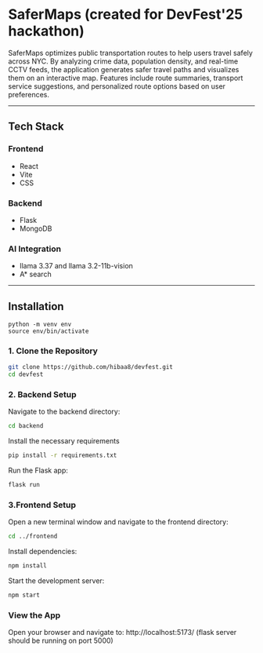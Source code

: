 # SaferMaps (created for DevFest'25 hackathon)

SaferMaps optimizes public transportation routes to help users travel safely across NYC. By analyzing crime data, population density, and real-time CCTV feeds, the application generates safer travel paths and visualizes them on an interactive map. Features include route summaries, transport service suggestions, and personalized route options based on user preferences.

---

## **Tech Stack**

### **Frontend**
- React
- Vite
- CSS

### **Backend**
- Flask
- MongoDB

### **AI Integration**
- llama 3.37 and llama 3.2-11b-vision
- A* search

---

## **Installation**

```
python -m venv env
source env/bin/activate
```

### **1. Clone the Repository**
```bash
git clone https://github.com/hibaa8/devfest.git
cd devfest
```

### **2. Backend Setup**

Navigate to the backend directory:
```bash
cd backend
```

Install the necessary requirements
```bash
pip install -r requirements.txt   
```

Run the Flask app:
```bash
flask run
```

### **3.Frontend Setup**

Open a new terminal window and navigate to the frontend directory:
```bash
cd ../frontend
```

Install dependencies:
```bash
npm install
```

Start the development server:
```bash
npm start
```

### **View the App**
Open your browser and navigate to: http://localhost:5173/
(flask server should be running on port 5000)
